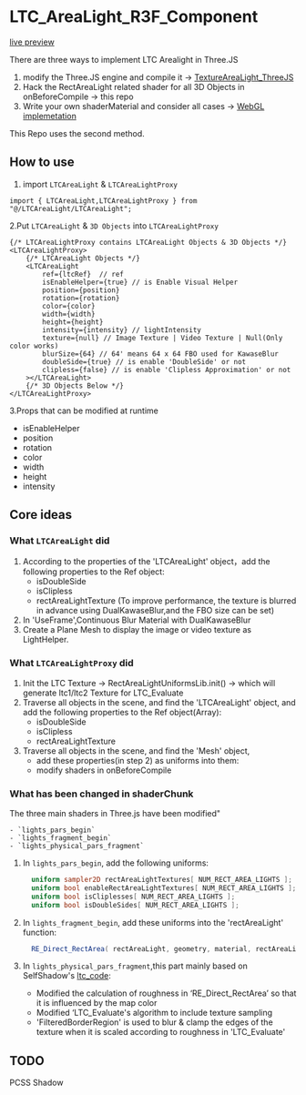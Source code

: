 # LTC_AreaLight_R3F_Component

[live preview](https://martinrgb.github.io/LTC_AreaLight_R3F_Component/)


There are three ways to implement LTC Arealight in Three.JS

1. modify the Three.JS engine and compile it -> [TextureAreaLight_ThreeJS](https://github.com/MartinRGB/TextureAreaLight_ThreeJS)
2. Hack the RectAreaLight related shader for all 3D Objects in onBeforeCompile -> this repo
3. Write your own shaderMaterial and consider all cases  -> [WebGL implemetation](https://martinrgb.github.io/ltc_code_videoTexture/)

This Repo uses the second method.


## How to use

1. import `LTCAreaLight` & `LTCAreaLightProxy`

```tsx
import { LTCAreaLight,LTCAreaLightProxy } from "@/LTCAreaLight/LTCAreaLight";
```

2.Put `LTCAreaLight` & `3D Objects` into `LTCAreaLightProxy`

```tsx
{/* LTCAreaLightProxy contains LTCAreaLight Objects & 3D Objects */}
<LTCAreaLightProxy>
    {/* LTCAreaLight Objects */}
    <LTCAreaLight
        ref={ltcRef}  // ref
        isEnableHelper={true} // is Enable Visual Helper
        position={position} 
        rotation={rotation} 
        color={color} 
        width={width}
        height={height}
        intensity={intensity} // lightIntensity
        texture={null} // Image Texture | Video Texture | Null(Only color works)
        blurSize={64} // 64' means 64 x 64 FBO used for KawaseBlur
        doubleSide={true} // is enable 'DoubleSide' or not
        clipless={false} // is enable 'Clipless Approximation' or not
    ></LTCAreaLight>
    {/* 3D Objects Below */}
</LTCAreaLightProxy>
```

3.Props that can be modified at runtime

- isEnableHelper
- position
- rotation
- color
- width
- height
- intensity

## Core ideas

### What `LTCAreaLight` did

 1. According to the properties of the 'LTCAreaLight' object，add the following properties to the Ref object:
      - isDoubleSide
      - isClipless
      - rectAreaLightTexture (To improve performance, the texture is blurred in advance using DualKawaseBlur,and the FBO size can be set)
 2. In 'UseFrame',Continuous Blur Material with DualKawaseBlur
 3. Create a Plane Mesh to display the image or video texture as LightHelper.

### What `LTCAreaLightProxy` did

 1. Init the LTC Texture  -> RectAreaLightUniformsLib.init() -> which will generate ltc1/ltc2 Texture for LTC_Evaluate
 2. Traverse all objects in the scene, and find the 'LTCAreaLight' object, and add the following properties to the Ref object(Array):
     - isDoubleSide
     - isClipless
     - rectAreaLightTexture 
 3. Traverse all objects in the scene, and find the 'Mesh' object,
     - add these properties(in step 2) as uniforms into them:
     - modify shaders in onBeforeCompile

### What has been changed in shaderChunk
 The three main shaders in Three.js have been modified"
 
    - `lights_pars_begin`
    - `lights_fragment_begin`
    - `lights_physical_pars_fragment`

 1. In `lights_pars_begin`, add the following uniforms:
    ```glsl
      uniform sampler2D rectAreaLightTextures[ NUM_RECT_AREA_LIGHTS ];
      uniform bool enableRectAreaLightTextures[ NUM_RECT_AREA_LIGHTS ];
      uniform bool isCliplesses[ NUM_RECT_AREA_LIGHTS ];
      uniform bool isDoubleSides[ NUM_RECT_AREA_LIGHTS ];
    ```

 2. In `lights_fragment_begin`, add these uniforms into the 'rectAreaLight' function:
    
    ```glsl
      RE_Direct_RectArea( rectAreaLight, geometry, material, rectAreaLightTextures[ i ],enableRectAreaLightTextures[i],isDoubleSides[i],isCliplesses[i],reflectedLight );
    ```

 3. In `lights_physical_pars_fragment`,this part mainly based on SelfShadow's [ltc_code](https://github.com/selfshadow/ltc_code):
    
     - Modified the calculation of roughness in ‘RE_Direct_RectArea’ so that it is influenced by the map color
     - Modified ‘LTC_Evaluate's algorithm to include texture sampling 
     - 'FilteredBorderRegion' is used to blur & clamp the edges of the texture when it is scaled according to roughness in 'LTC_Evaluate'

## TODO

PCSS Shadow
